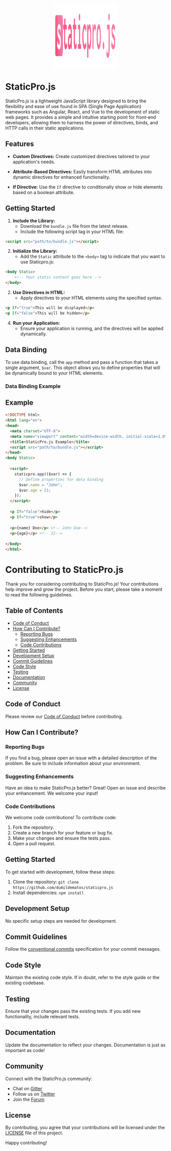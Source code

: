 <div style="text-align:center;">
  <img src="assets/staticpro.svg" alt="Project Logo" width="200" height="200">
</div>

# StaticPro.js

StaticPro.js is a lightweight JavaScript library designed to bring the flexibility and ease of use found in SPA (Single Page Application) frameworks such as Angular, React, and Vue to the development of static web pages. It provides a simple and intuitive starting point for front-end developers, allowing them to harness the power of directives, binds, and HTTP calls in their static applications.

## Features

- **Custom Directives:** Create customized directives tailored to your application's needs.
  
- **Attribute-Based Directives:** Easily transform HTML attributes into dynamic directives for enhanced functionality.

- **If Directive:** Use the `If` directive to conditionally show or hide elements based on a boolean attribute.

## Getting Started

1. **Include the Library:**
   - Download the `bundle.js` file from the latest release.
   - Include the following script tag in your HTML file:

```html
<script src="path/to/bundle.js"></script>
```

2. **Initialize the Library:**
    - Add the `Static` attribute to the `<body>` tag to indicate that you want to use Staticpro.js:

```html
<body Static>
    <!-- Your static content goes here -->
</body>
```


2. **Use Directives in HTML:**
   - Apply directives to your HTML elements using the specified syntax.

```html
<p If="true">This will be displayed</p>
<p If="false">This will be hidden</p>
```

4. **Run your Application:**
   - Ensure your application is running, and the directives will be applied dynamically.

## Data Binding

To use data binding, call the `app` method and pass a function that takes a single argument, `$var`. This object allows you to define properties that will be dynamically bound to your HTML elements.

### Data Binding Example
## Example

```html
<!DOCTYPE html>
<html lang="en">
<head>
  <meta charset="UTF-8">
  <meta name="viewport" content="width=device-width, initial-scale=1.0">
  <title>StaticPro.js Example</title>
  <script src="path/to/bundle.js"></script>
</head>
<body Static>

  <script>
    staticpro.app(($var) => {
      // Define properties for data binding
      $var.name = "John"; 
      $var.age = 21;
    });
  </script>

  <p If="false">hide</p>
  <p If="true">show</p>

  <p>{name} Doe</p> <!-- John Doe-->
  <p>{age}</p> <!-- 21-->

</body>
</html>
```

# Contributing to StaticPro.js

Thank you for considering contributing to StaticPro.js! Your contributions help improve and grow the project. Before you start, please take a moment to read the following guidelines.

## Table of Contents
- [Code of Conduct](#code-of-conduct)
- [How Can I Contribute?](#how-can-i-contribute)
  - [Reporting Bugs](#reporting-bugs)
  - [Suggesting Enhancements](#suggesting-enhancements)
  - [Code Contributions](#code-contributions)
- [Getting Started](#getting-started)
- [Development Setup](#development-setup)
- [Commit Guidelines](#commit-guidelines)
- [Code Style](#code-style)
- [Testing](#testing)
- [Documentation](#documentation)
- [Community](#community)
- [License](#license)

## Code of Conduct

Please review our [Code of Conduct](CODE_OF_CONDUCT.md) before contributing.

## How Can I Contribute?

### Reporting Bugs

If you find a bug, please open an issue with a detailed description of the problem. Be sure to include information about your environment.

### Suggesting Enhancements

Have an idea to make StaticPro.js better? Great! Open an issue and describe your enhancement. We welcome your input!

### Code Contributions

We welcome code contributions! To contribute code:

1. Fork the repository.
2. Create a new branch for your feature or bug fix.
3. Make your changes and ensure the tests pass.
4. Open a pull request.

## Getting Started

To get started with development, follow these steps:

1. Clone the repository: `git clone https://github.com/dumildematos/staticpro.js`
2. Install dependencies: `npm install`

## Development Setup

No specific setup steps are needed for development.

## Commit Guidelines

Follow the [conventional commits](https://www.conventionalcommits.org/) specification for your commit messages.

## Code Style

Maintain the existing code style. If in doubt, refer to the style guide or the existing codebase.

## Testing

Ensure that your changes pass the existing tests. If you add new functionality, include relevant tests.

## Documentation

Update the documentation to reflect your changes. Documentation is just as important as code!

## Community

Connect with the StaticPro.js community:
- Chat on [Gitter](#)
- Follow us on [Twitter](#)
- Join the [Forum](#)

## License

By contributing, you agree that your contributions will be licensed under the [LICENSE](LICENSE) file of this project.

Happy contributing!
